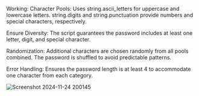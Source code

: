 Working:
Character Pools:
  Uses string.ascii_letters for uppercase and lowercase letters.
  string.digits and string.punctuation provide numbers and special characters, respectively.

Ensure Diversity:
  The script guarantees the password includes at least one letter, digit, and special character.

Randomization:
  Additional characters are chosen randomly from all pools combined.
  The password is shuffled to avoid predictable patterns.

Error Handling:
  Ensures the password length is at least 4 to accommodate one character from each category.


![Screenshot 2024-11-24 200145](https://github.com/user-attachments/assets/9ddc93da-6c7d-4661-9a8d-006cd45a2271)
